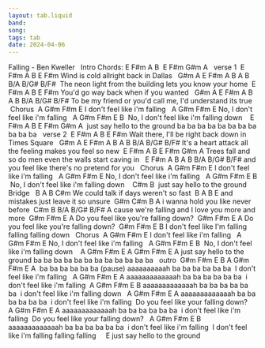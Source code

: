 ```yaml
---
layout: tab.liquid
band:
song:
tags: tab
date: 2024-04-06
---
```

Falling - Ben Kweller   Intro Chords:	 E  F#m  A  B               E  F#m  G#m  A   verse 1  E      F#m  A        B            E      F#m Wind is     cold allright back in Dallas     G#m   A              E       F#m  A        B         A  B  B/A  B/G#  B/F#   The neon light from the building     lets you know your home  E       F#m  A        B           E      F#m You'd go     way back when if you wanted     G#m   A               E      F#m  A        B         A  B  B/A  B/G#  B/F# To be my friend or you'd call me,    I'd understand its true   Chorus  A      G#m  F#m           E I don't     feel like i'm falling      A      G#m  F#m           E No, I don't     feel like i'm falling      A      G#m  F#m           E       B                           No, I don't     feel like i'm falling down                                              E     F#m  A        B        E  F#m G#m         A   just say hello to the ground      ba ba ba ba ba ba          ba ba ba ba ba   verse 2  E         F#m  A             B            E            F#m Wait there,    I'll be right back down in Times Square         G#m     A            E      F#m A         B       A  B B/A B/G# B/F# It's a heart attack all the feeling    makes you feel so new  E         F#m  A         B        E        F#m       G#m     A Trees fall     and so do men even the walls     start caving in          E        F#m         A      B       A   B  B/A  B/G#  B/F# and you feel like    there's no pretend for you   Chorus  A      G#m  F#m           E I don't     feel like i'm falling      A      G#m  F#m           E No, I don't     feel like i'm falling      A      G#m  F#m           E       B                           No, I don't     feel like i'm falling down                                              C#m    B     just say hello to the ground       Bridge   B        A            B          C#m We could talk if days weren't so fast  B        A                  B  E and  mistakes just leave it so unsure  G#m     C#m           B     A i wanna hold you like never before  C#m         B       B/A   B/G#     B/F#     A cause we're falling and I love you more and more  G#m    F#m              E       A Do you feel like you're falling down?  G#m    F#m              E       A Do you feel like you're falling down?  G#m     F#m           E       B I don't feel like I'm falling falling falling down   Chorus  A      G#m  F#m           E I don't     feel like i'm falling      A      G#m  F#m           E No, I don't     feel like i'm falling      A      G#m  F#m           E       B                           No, I don't     feel like i'm falling down                                              A     G#m   F#m      E     A   G#m   F#m      E     A just say hello to the ground       ba ba ba ba ba ba        ba ba ba ba ba ba   outro  G#m  F#m      E     B          A      G#m   F#m            E         A      ba ba ba ba ba ba (pause) aaaaaaaaaah       ba   ba   ba   ba   ba   ba                                I don't      feel like i'm falling   A       G#m  F#m            E       A aaaaaaaaaaaaah   ba   ba   ba   ba   ba   ba  i don't      feel like i'm falling  A       G#m  F#m            E             B aaaaaaaaaaaaah   ba   ba   ba   ba   ba   ba  i don't      feel like i'm falling        down   A       G#m  F#m            E       A aaaaaaaaaaaaah   ba   ba   ba   ba   ba   ba  i don't      feel like i'm falling         Do you feel like your falling down?   A       G#m  F#m            E       A aaaaaaaaaaaaah   ba   ba   ba   ba   ba   ba  i don't      feel like i'm falling         Do you feel like your falling down?   A       G#m  F#m            E             B aaaaaaaaaaaaah   ba   ba   ba   ba   ba   ba  i don't      feel like i'm falling         I don't feel like i'm falling     falling falling                             E just say hello to the ground

